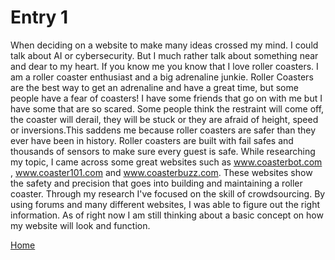 # Entry 1

When deciding on a website to make many ideas crossed my mind. I could talk about AI or cybersecurity. But I much rather talk about something near and dear to my heart. If you know me you know that I love roller coasters. I am a roller coaster enthusiast and a big adrenaline junkie. Roller Coasters are the best way to get an adrenaline and have a great time, but some people have a fear of coasters! I have some friends that go on with me but I have some that are so scared. Some people think the restraint will come off, the coaster will derail, they will be stuck or they are afraid of height, speed or inversions.This saddens me because roller coasters are safer than they ever have been in history. Roller coasters are built with fail safes and thousands of sensors to make sure every guest is safe. While researching my topic, I came across some great websites such as www.coasterbot.com , www.coaster101.com and www.coasterbuzz.com. These websites show the safety and precision that goes into building and maintaining a roller coaster. Through my research I've focused on the skill of crowdsourcing. By using forums and many different websites, I was able to figure out the right information. As of right now I am still thinking about a basic concept on how my website will look and function.  

[Home](../README.md)
